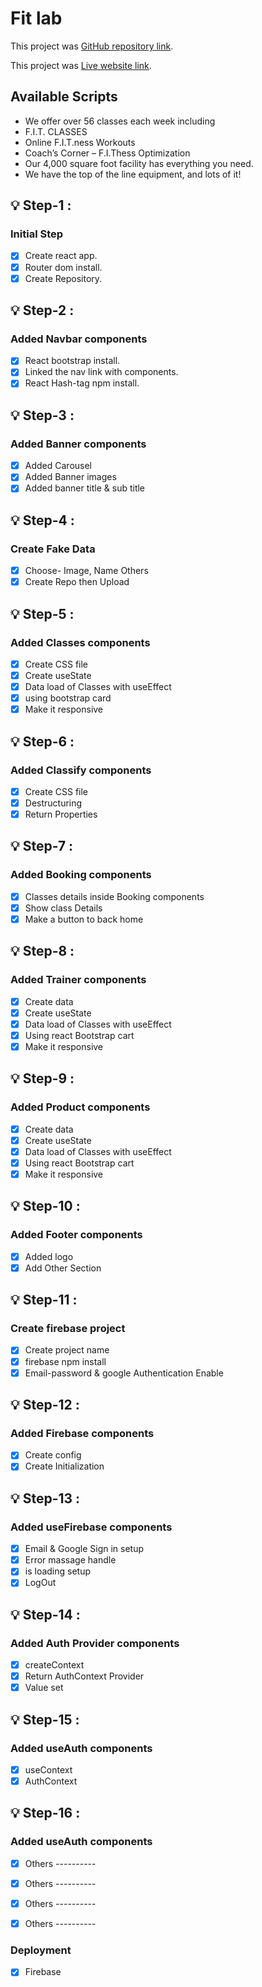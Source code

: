 # Fit lab
This project was [GitHub repository link](https://github.com/Programming-Hero-Web-Course3/healthcare-related-website-musasazib).

This project was [Live website link](https://fit-lab-dhaka.web.app).

## Available Scripts
- We offer over 56 classes each week including
- F.I.T. CLASSES
- Online F.I.T.ness Workouts
- Coach’s Corner – F.I.Thess Optimization
- Our 4,000 square foot facility has everything you need.
- We have the top of the line equipment, and lots of it!

## :bulb: Step-1 :
### Initial Step
- [x] Create react app.
- [x] Router dom install.
- [x] Create Repository.

## :bulb: Step-2 :
### Added Navbar components
- [x] React bootstrap install.
- [x] Linked the nav link with components.
- [x] React Hash-tag npm install.

## :bulb: Step-3 :
### Added Banner components
- [x] Added Carousel
- [x] Added Banner images
- [x] Added banner title & sub title

## :bulb: Step-4 :
### Create Fake Data
- [x] Choose- Image, Name Others 
- [x] Create Repo then Upload

## :bulb: Step-5 :
### Added Classes components
- [x] Create CSS file
- [x] Create useState 
- [x] Data load of Classes with useEffect
- [x] using bootstrap card
- [x] Make it responsive

## :bulb: Step-6 :
### Added Classify components
- [X] Create CSS file
- [x] Destructuring
- [x] Return Properties

## :bulb: Step-7 :
### Added Booking components
- [x] Classes details inside Booking components
- [x] Show class Details
- [x] Make a button to back home

## :bulb: Step-8 :
### Added Trainer components
- [x] Create data
- [x] Create useState 
- [x] Data load of Classes with useEffect
- [x] Using react Bootstrap cart
- [x] Make it responsive

## :bulb: Step-9 :
### Added Product components
- [x] Create data
- [x] Create useState 
- [x] Data load of Classes with useEffect
- [x] Using react Bootstrap cart
- [x] Make it responsive

## :bulb: Step-10 :
### Added Footer components
- [x] Added logo  
- [x] Add Other Section

## :bulb: Step-11 :
### Create firebase project
- [x] Create project name 
- [x] firebase npm install
- [x] Email-password & google Authentication Enable

## :bulb: Step-12 :
### Added Firebase components
- [x] Create config
- [x] Create Initialization

## :bulb: Step-13 :
### Added useFirebase components
- [x] Email & Google Sign in setup
- [x] Error massage handle
- [x] is loading setup
- [x] LogOut

## :bulb: Step-14 :
### Added Auth Provider components
- [x] createContext
- [x] Return AuthContext Provider
- [x] Value set

## :bulb: Step-15 :
### Added useAuth components
- [x] useContext
- [x] AuthContext

## :bulb: Step-16 :
### Added useAuth components
- [x] Others ----------
- [x] Others ----------
- [x] Others ----------
- [x] Others ----------


### Deployment
- [x] Firebase